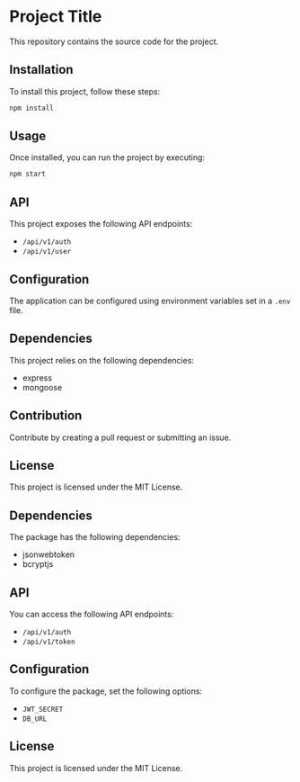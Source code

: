 # Project Title

This repository contains the source code for the project.

## Installation

To install this project, follow these steps:

```bash
npm install
```

## Usage

Once installed, you can run the project by executing:

```bash
npm start
```

## API

This project exposes the following API endpoints:

- `/api/v1/auth`
- `/api/v1/user`

## Configuration

The application can be configured using environment variables set in a `.env` file.

## Dependencies

This project relies on the following dependencies:

- express
- mongoose

## Contribution

Contribute by creating a pull request or submitting an issue.

## License

This project is licensed under the MIT License.

## Dependencies

The package has the following dependencies:

- jsonwebtoken
- bcryptjs

## API

You can access the following API endpoints:

- `/api/v1/auth`
- `/api/v1/token`

## Configuration

To configure the package, set the following options:

- `JWT_SECRET`
- `DB_URL`

## License

This project is licensed under the MIT License.